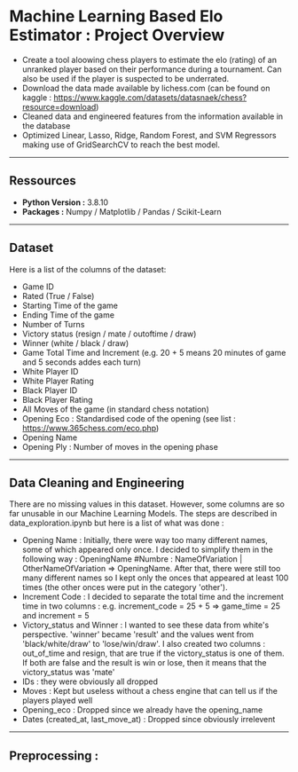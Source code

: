 # Machine Learning Based Elo Estimator : Project Overview

- Create a tool aloowing chess players to estimate the elo (rating) of an unranked player based on their performance during a tournament. Can also be used if the player is suspected to be underrated.
- Download the data made available by lichess.com (can be found on kaggle : https://www.kaggle.com/datasets/datasnaek/chess?resource=download)
- Cleaned data and engineered features from the information available in the database
- Optimized Linear, Lasso, Ridge, Random Forest, and SVM Regressors making use of GridSearchCV to reach the best model.

<hr/>

## Ressources

- **Python Version :** 3.8.10
- **Packages :** Numpy / Matplotlib / Pandas / Scikit-Learn

<hr/>

## Dataset
Here is a list of the columns of the dataset:
* Game ID
* Rated (True / False)
* Starting Time of the game
* Ending Time of the game
* Number of Turns
* Victory status (resign / mate / outoftime / draw)
* Winner (white / black / draw)
* Game Total Time and Increment (e.g. 20 + 5 means 20 minutes of game and 5 seconds addes each turn)
* White Player ID
* White Player Rating
* Black Player ID
* Black Player Rating
* All Moves of the game (in standard chess notation)
* Opening Eco : Standardised code of the opening (see list : https://www.365chess.com/eco.php)
* Opening Name
* Opening Ply : Number of moves in the opening phase

<hr/>

## Data Cleaning and Engineering
There are no missing values in this dataset. However, some columns are so far unusable in our Machine Learning Models. The steps are described in data_exploration.ipynb but here is a list of what was done :
* Opening Name : Initially, there were way too many different names, some of which appeared only once. I decided to simplify them in the following way : OpeningName #Numbre : NameOfVariation | OtherNameOfVariation => OpeningName. After that, there were still too many different names so I kept only the onces that appeared at least 100 times (the other onces were put in the category 'other').
* Increment Code : I decided to separate the total time and the increment time in two columns : e.g. increment_code = 25 + 5 => game_time = 25 and increment = 5
* Victory_status and Winner : I wanted to see these data from white's perspective. 'winner' became 'result' and the values went from 'black/white/draw' to 'lose/win/draw'. I also created two columns : out_of_time and resign, that are true if the victory_status is one of them. If both are false and the result is win or lose, then it means that the victory_status was 'mate'
* IDs : they were obviously all dropped
* Moves : Kept but useless without a chess engine that can tell us if the players played well
* Opening_eco : Dropped since we already have the opening_name
* Dates (created_at, last_move_at) : Dropped since obviously irrelevent

<hr/> 

## Preprocessing :
